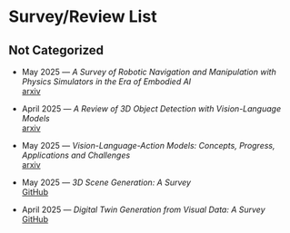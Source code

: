 # Survey/Review List

## Not Categorized

- May 2025 — *A Survey of Robotic Navigation and Manipulation with Physics Simulators in the Era of Embodied AI*  
  [arxiv](https://arxiv.org/abs/2505.01458)

- April 2025 — *A Review of 3D Object Detection with Vision-Language Models*  
  [arxiv](https://arxiv.org/pdf/2504.18738)

- May 2025 — *Vision-Language-Action Models: Concepts, Progress, Applications and Challenges*  
  [arxiv](https://arxiv.org/pdf/2505.04769)

- May 2025 — *3D Scene Generation: A Survey*  
  [GitHub](https://github.com/hzxie/Awesome-3D-Scene-Generation)

- April 2025 — *Digital Twin Generation from Visual Data: A Survey*  
  [GitHub](https://github.com/ndrwmlnk/awesome-digital-twins)

